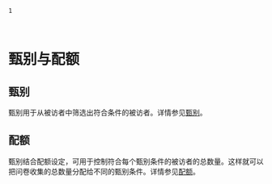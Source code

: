 ```index
1
```

```tag

```

```summary

```
# 甄别与配额

## 甄别
甄别用于从被访者中筛选出符合条件的被访者。详情参见[甄别](./screening/addScreeningintoSurvey.md)。

## 配额
甄别结合配额设定，可用于控制符合每个甄别条件的被访者的总数量。这样就可以把问卷收集的总数量分配给不同的甄别条件。详情参见[配额](./quota/quotaSetting.md)。
